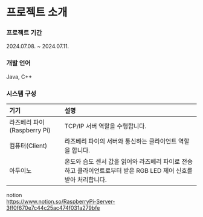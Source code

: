 # 프로젝트 소개
### 프로젝트 기간
2024.07.08. ~ 2024.07.11.

### 개발 언어
Java, C++

### 시스템 구성
| 기기 | 설명 |
|:----|:---------|
|라즈베리 파이(Raspberry Pi)|TCP/IP 서버 역할을 수행합니다.|
|컴퓨터(Client)|라즈베리 파이의 서버와 통신하는 클라이언트 역할을 합니다.|
|아두이노|온도와 습도 센서 값을 읽어와 라즈베리 파이로 전송하고 클라이언트로부터 받은 RGB LED 제어 신호를 받아 처리합니다.|

notion<br>
https://www.notion.so/RaspberryPi-Server-3ff0f670e7c44c25ac474f031a279bfe
